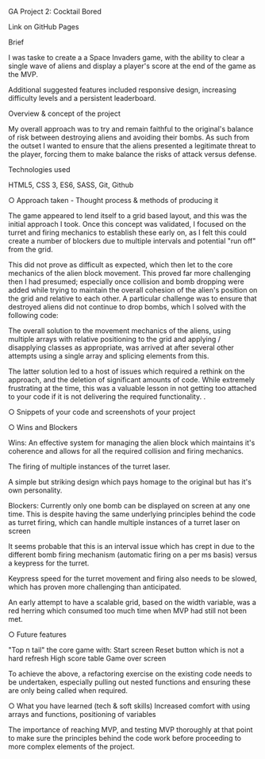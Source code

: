 GA Project 2: Cocktail Bored

Link on GitHub Pages


Brief

I was taske to create a a Space Invaders game, with the ability to clear a single wave of aliens and display a player's score at the end of the game as the MVP.

Additional suggested features included responsive design, increasing difficulty levels and a persistent leaderboard.

Overview & concept of the project

My overall approach was to try and remain faithful to the original's balance of risk between destroying aliens and avoiding their bombs. As such from the outset I wanted to ensure that the aliens presented a legitimate threat to the player, forcing them to make balance the risks of attack versus defense.

Technologies used

HTML5, CSS 3, ES6, SASS, Git, Github

○ Approach taken - Thought process & methods of producing it

The game appeared to lend itself to a grid based layout, and this was the initial approach I took. Once this concept was validated, I focused on the turret and firing mechanics to establish these early on, as I felt this could create a number of blockers due to multiple intervals and potential "run off" from the grid.

This did not prove as difficult as expected, which then let to the core mechanics of the alien block movement. This proved far more challenging then I had presumed; especially once collision and bomb dropping were added while trying to maintain the overall cohesion of the alien's position on the grid and relative to each other. A particular challenge was to ensure that destroyed aliens did not continue to drop bombs, which I solved with the following code:

The overall solution to the movement mechanics of the aliens, using multiple arrays with relative positioning to the grid and applying / disapplying classes as appropriate, was arrived at after several other attempts using a single array and splicing elements from this.

The latter solution led to a host of issues which required a rethink on the approach, and the deletion of significant amounts of code. While extremely frustrating at the time, this was a valuable lesson in not getting too attached to your code if it is not delivering the required functionality. .

○ Snippets of your code and screenshots of your project

○ Wins and Blockers

Wins: An effective system for managing the alien block which maintains it's coherence and allows for all the required collision and firing mechanics.

The firing of multiple instances of the turret laser.

A simple but striking design which pays homage to the original but has it's own personality.

Blockers: Currently only one bomb can be displayed on screen at any one time. This is despite having the same underlying principles behind the code as turret firing, which can handle multiple instances of a turret laser on screen

It seems probable that this is an interval issue which has crept in due to the different bomb firing mechanism (automatic firing on a per ms basis) versus a keypress for the turret.

Keypress speed for the turret movement and firing also needs to be slowed, which has proven more challenging than anticipated.

An early attempt to have a scalable grid, based on the width variable, was a red herring which consumed too much time when MVP had still not been met.

○ Future features

"Top n tail" the core game with: Start screen Reset button which is not a hard refresh High score table Game over screen

To achieve the above, a refactoring exercise on the existing code needs to be undertaken, especially pulling out nested functions and ensuring these are only being called when required.

○ What you have learned (tech & soft skills) Increased comfort with using arrays and functions, positioning of variables

The importance of reaching MVP, and testing MVP thoroughly at that point to make sure the principles behind the code work before proceeding to more complex elements of the project.
